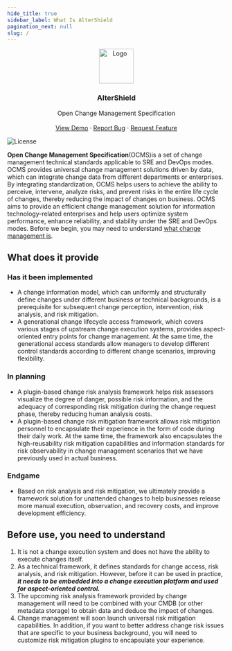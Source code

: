```yaml
---
hide_title: true
sidebar_label: What Is AlterShield
pagination_next: null
slug: /
---
```


<div align="center">
  <a href="https://github.com/othneildrew/Best-README-Template">
    <img src="images/logo.png" alt="Logo" width="80" height="80"/>
  </a>

<h3 align="center">AlterShield</h3>

  <p align="center">
    Open Change Management Specification
    <br />
    <br />
    <a href="https://github.com/othneildrew/Best-README-Template">View Demo</a>
    ·
    <a href="https://github.com/othneildrew/Best-README-Template/issues">Report Bug</a>
    ·
    <a href="https://github.com/othneildrew/Best-README-Template/issues">Request Feature</a>
  </p>
</div>

![License](https://img.shields.io/badge/license-Apache--2.0-green.svg)


**Open Change Management Specification**(OCMS)is a set of change management technical standards applicable to SRE and DevOps modes. OCMS provides universal change management solutions driven by data, which can integrate change data from different departments or enterprises. By integrating standardization, OCMS helps users to achieve the ability to perceive, intervene, analyze risks, and prevent risks in the entire life cycle of changes, thereby reducing the impact of changes on business. OCMS aims to provide an efficient change management solution for information technology-related enterprises and help users optimize system performance, enhance reliability, and stability under the SRE and DevOps modes.
Before we begin, you may need to understand [what change management is](02-what-is-change-management.md).

## What does it provide


### Has it been implemented
- A change information model, which can uniformly and structurally define changes under different business or technical backgrounds, is a prerequisite for subsequent change perception, intervention, risk analysis, and risk mitigation.
- A generational change lifecycle access framework, which covers various stages of upstream change execution systems, provides aspect-oriented entry points for change management. At the same time, the generational access standards allow managers to develop different control standards according to different change scenarios, improving flexibility.

### In planning
- A plugin-based change risk analysis framework helps risk assessors visualize the degree of danger, possible risk information, and the adequacy of corresponding risk mitigation during the change request phase, thereby reducing human analysis costs.
- A plugin-based change risk mitigation framework allows risk mitigation personnel to encapsulate their experience in the form of code during their daily work. At the same time, the framework also encapsulates the high-reusability risk mitigation capabilities and information standards for risk observability in change management scenarios that we have previously used in actual business.

### Endgame
- Based on risk analysis and risk mitigation, we ultimately provide a framework solution for unattended changes to help businesses release more manual execution, observation, and recovery costs, and improve development efficiency.


## Before use, you need to understand

1. It is not a change execution system and does not have the ability to execute changes itself.
2. As a technical framework, it defines standards for change access, risk analysis, and risk mitigation. However, before it can be used in practice, ***it needs to be embedded into a change execution platform and used for aspect-oriented control.***
3. The upcoming risk analysis framework provided by change management will need to be combined with your CMDB (or other metadata storage) to obtain data and deduce the impact of changes.
4. Change management will soon launch universal risk mitigation capabilities. In addition, if you want to better address change risk issues that are specific to your business background, you will need to customize risk mitigation plugins to encapsulate your experience.
